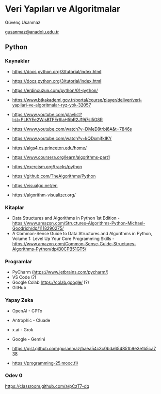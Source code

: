 # Veri Yapıları ve Algoritmalar

Güvenç Usanmaz

gusanmaz@anadolu.edu.tr

## Python

### Kaynaklar

* https://docs.python.org/3/tutorial/index.html
* https://docs.python.org/3/tutorial/index.html
* https://erdincuzun.com/python/01-python/
* https://www.btkakademi.gov.tr/portal/course/player/deliver/veri-yapilari-ve-algoritmalar-ryz-yok-32057
* https://www.youtube.com/playlist?list=PLKYEe2WisBTFEr6laH5bR2J19j7sl5O8R
* https://www.youtube.com/watch?v=DMeD8trbj6A&t=7846s
* https://www.youtube.com/watch?v=kQDxmjfkIKY

* https://algs4.cs.princeton.edu/home/
* https://www.coursera.org/learn/algorithms-part1
  
* https://exercism.org/tracks/python
* https://github.com/TheAlgorithms/Python

* https://visualgo.net/en
* https://algorithm-visualizer.org/

### Kitaplar

* Data Structures and Algorithms in Python 1st Edition - https://www.amazon.com/Structures-Algorithms-Python-Michael-Goodrich/dp/1118290275/
* A Common-Sense Guide to Data Structures and Algorithms in Python, Volume 1: Level Up Your Core Programming Skills - https://www.amazon.com/Common-Sense-Guide-Structures-Algorithms-Python/dp/B0CPB51GT5/

### Programlar

* PyCharm (https://www.jetbrains.com/pycharm/)
* VS Code (?)
* Google Colab https://colab.google/ (?)
* GitHub

### Yapay Zeka

* OpenAI - GPTx
* Antrophic - Cluade
* x.ai - Grok
* Google - Gemini


* https://gist.github.com/gusanmaz/baea54c3c0bda654851b9e3e1b5ca738
* https://programming-25.mooc.fi/


### Odev 0

https://classroom.github.com/a/pCzT7-dq


  
